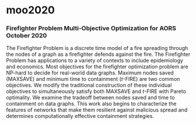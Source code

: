 # moo2020
### Firefighter Problem Multi-Objective Optimization for AORS October 2020

The Firefighter Problem is a discrete time model of a fire spreading through the nodes of a graph as a firefighter defends against the fire. The Firefighter Problem has applications to a variety of contexts to include epidemiology and economics. Most objectives for the firefighter optimization problem are NP-hard to decide for real-world data graphs. Maximum nodes saved (MAXSAVE) and minimum time to containment (*t*-FIRE) are two common objectives. We modify the traditional construction of these individual objectives to simultaneously satisfy both MAXSAVE and *t*-FIRE with Pareto optimality. We examine the tradeoff between nodes saved and time to containment on data graphs. This work also begins to characterize the features of networks that make them resilient against malicious spread and determines computationally effective containment strategies.
